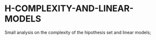 # H-COMPLEXITY-AND-LINEAR-MODELS
Small analysis on the complexity of the hipothesis set and linear models;

